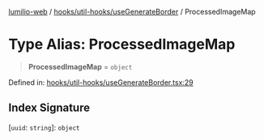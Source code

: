 [lumilio-web](../../../../modules.md) / [hooks/util-hooks/useGenerateBorder](../index.md) / ProcessedImageMap

# Type Alias: ProcessedImageMap

> **ProcessedImageMap** = `object`

Defined in: [hooks/util-hooks/useGenerateBorder.tsx:29](https://github.com/EdwinZhanCN/Lumilio-Photos/blob/729730fd5cb8fff79935f1e81b8a78010586bf64/web/src/hooks/util-hooks/useGenerateBorder.tsx#L29)

## Index Signature

\[`uuid`: `string`\]: `object`
